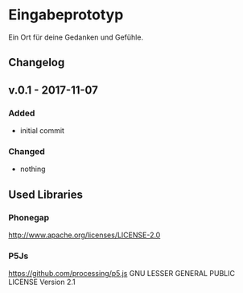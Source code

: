 # Eingabeprototyp

Ein Ort für deine Gedanken und Gefühle.

## Changelog

## v.0.1 - 2017-11-07
### Added
* initial commit 
### Changed
* nothing


## Used Libraries
### Phonegap
http://www.apache.org/licenses/LICENSE-2.0

### P5Js
https://github.com/processing/p5.js
GNU LESSER GENERAL PUBLIC LICENSE Version 2.1
